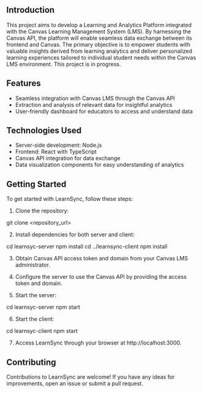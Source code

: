 ## Introduction
This project aims to develop a Learning and Analytics Platform integrated with the Canvas Learning Management System (LMS). By harnessing the Canvas API, the platform will enable seamless data exchange between its frontend and Canvas. The primary objective is to empower students with valuable insights derived from learning analytics and deliver personalized learning experiences tailored to individual student needs within the Canvas LMS environment. This project is in progress.


## Features

- Seamless integration with Canvas LMS through the Canvas API
- Extraction and analysis of relevant data for insightful analytics
- User-friendly dashboard for educators to access and understand data


## Technologies Used

- Server-side development: Node.js
- Frontend: React with TypeScript
- Canvas API integration for data exchange
- Data visualization components for easy understanding of analytics

## Getting Started

To get started with LearnSync, follow these steps:

1. Clone the repository:

  git clone <repository_url>



2. Install dependencies for both server and client:

  cd learnsyc-server
  npm install
  cd ../learnsync-client
  npm install



3. Obtain Canvas API access token and domain from your Canvas LMS administrator.

4. Configure the server to use the Canvas API by providing the access token and domain.

5. Start the server:
  
  cd learnsyc-server
  npm start


6. Start the client:

  cd learnsyc-client
  npm start



7. Access LearnSync through your browser at http://localhost:3000.

## Contributing

Contributions to LearnSync are welcome! If you have any ideas for improvements, open an issue or submit a pull request.

